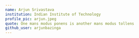 ```yaml
---
name: Arjun Srivastava
institution: Indian Institute of Technology
profile_pic: arjun.jpeg 
quote: One mans modus ponens is another mans modus tollens
github_user: arjunbazinga
---
```

